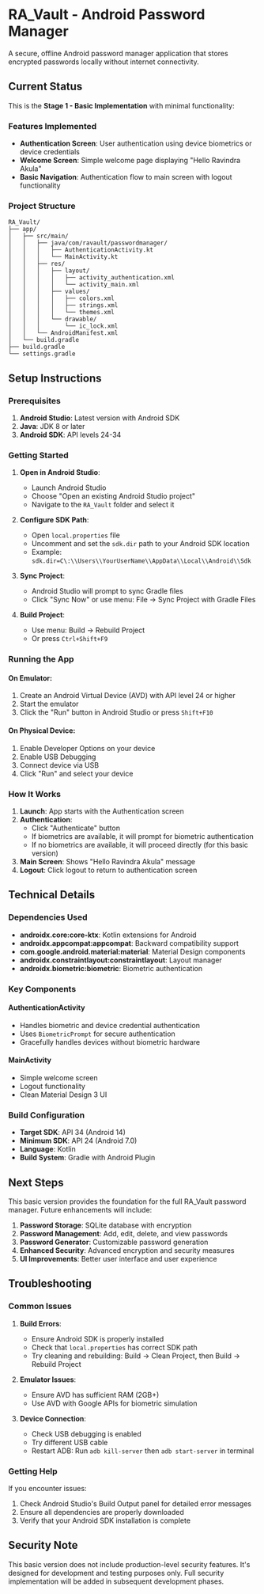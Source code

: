 # RA_Vault - Android Password Manager

A secure, offline Android password manager application that stores encrypted passwords locally without internet connectivity.

## Current Status

This is the **Stage 1 - Basic Implementation** with minimal functionality:

### Features Implemented
- **Authentication Screen**: User authentication using device biometrics or device credentials
- **Welcome Screen**: Simple welcome page displaying "Hello Ravindra Akula"
- **Basic Navigation**: Authentication flow to main screen with logout functionality

### Project Structure
```
RA_Vault/
├── app/
│   ├── src/main/
│   │   ├── java/com/ravault/passwordmanager/
│   │   │   ├── AuthenticationActivity.kt
│   │   │   └── MainActivity.kt
│   │   ├── res/
│   │   │   ├── layout/
│   │   │   │   ├── activity_authentication.xml
│   │   │   │   └── activity_main.xml
│   │   │   ├── values/
│   │   │   │   ├── colors.xml
│   │   │   │   ├── strings.xml
│   │   │   │   └── themes.xml
│   │   │   └── drawable/
│   │   │       └── ic_lock.xml
│   │   └── AndroidManifest.xml
│   └── build.gradle
├── build.gradle
└── settings.gradle
```

## Setup Instructions

### Prerequisites
1. **Android Studio**: Latest version with Android SDK
2. **Java**: JDK 8 or later
3. **Android SDK**: API levels 24-34

### Getting Started

1. **Open in Android Studio**:
   - Launch Android Studio
   - Choose "Open an existing Android Studio project"
   - Navigate to the `RA_Vault` folder and select it

2. **Configure SDK Path**:
   - Open `local.properties` file
   - Uncomment and set the `sdk.dir` path to your Android SDK location
   - Example: `sdk.dir=C\:\\Users\\YourUserName\\AppData\\Local\\Android\\Sdk`

3. **Sync Project**:
   - Android Studio will prompt to sync Gradle files
   - Click "Sync Now" or use menu: File → Sync Project with Gradle Files

4. **Build Project**:
   - Use menu: Build → Rebuild Project
   - Or press `Ctrl+Shift+F9`

### Running the App

#### On Emulator:
1. Create an Android Virtual Device (AVD) with API level 24 or higher
2. Start the emulator
3. Click the "Run" button in Android Studio or press `Shift+F10`

#### On Physical Device:
1. Enable Developer Options on your device
2. Enable USB Debugging
3. Connect device via USB
4. Click "Run" and select your device

### How It Works

1. **Launch**: App starts with the Authentication screen
2. **Authentication**: 
   - Click "Authenticate" button
   - If biometrics are available, it will prompt for biometric authentication
   - If no biometrics are available, it will proceed directly (for this basic version)
3. **Main Screen**: Shows "Hello Ravindra Akula" message
4. **Logout**: Click logout to return to authentication screen

## Technical Details

### Dependencies Used
- **androidx.core:core-ktx**: Kotlin extensions for Android
- **androidx.appcompat:appcompat**: Backward compatibility support
- **com.google.android.material:material**: Material Design components
- **androidx.constraintlayout:constraintlayout**: Layout manager
- **androidx.biometric:biometric**: Biometric authentication

### Key Components

#### AuthenticationActivity
- Handles biometric and device credential authentication
- Uses `BiometricPrompt` for secure authentication
- Gracefully handles devices without biometric hardware

#### MainActivity
- Simple welcome screen
- Logout functionality
- Clean Material Design 3 UI

### Build Configuration
- **Target SDK**: API 34 (Android 14)
- **Minimum SDK**: API 24 (Android 7.0)
- **Language**: Kotlin
- **Build System**: Gradle with Android Plugin

## Next Steps

This basic version provides the foundation for the full RA_Vault password manager. Future enhancements will include:

1. **Password Storage**: SQLite database with encryption
2. **Password Management**: Add, edit, delete, and view passwords
3. **Password Generator**: Customizable password generation
4. **Enhanced Security**: Advanced encryption and security measures
5. **UI Improvements**: Better user interface and user experience

## Troubleshooting

### Common Issues

1. **Build Errors**:
   - Ensure Android SDK is properly installed
   - Check that `local.properties` has correct SDK path
   - Try cleaning and rebuilding: Build → Clean Project, then Build → Rebuild Project

2. **Emulator Issues**:
   - Ensure AVD has sufficient RAM (2GB+)
   - Use AVD with Google APIs for biometric simulation

3. **Device Connection**:
   - Check USB debugging is enabled
   - Try different USB cable
   - Restart ADB: Run `adb kill-server` then `adb start-server` in terminal

### Getting Help

If you encounter issues:
1. Check Android Studio's Build Output panel for detailed error messages
2. Ensure all dependencies are properly downloaded
3. Verify that your Android SDK installation is complete

## Security Note

This basic version does not include production-level security features. It's designed for development and testing purposes only. Full security implementation will be added in subsequent development phases.
